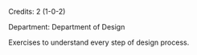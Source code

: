 Credits: 2 (1-0-2)

Department: Department of Design

Exercises to understand every step of design process.